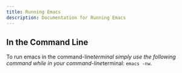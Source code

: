```yaml
---
title: Running Emacs
description: Documentation for Running Emacs
---
```


## In the Command Line

To run emacs in the command-line*terminal simply use the following command while in your command-line*terminal: `emacs -nw`.
